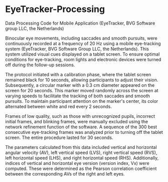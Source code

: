 # EyeTracker-Processing
Data Processing Code for Mobile Application (EyeTracker, BVG Software group LLC, the Netherlands)

Binocular eye movements, including saccades and smooth pursuits, were continuously recorded at a frequency of 20 Hz using a mobile eye-tracking system (EyeTracker, BVG Software Group LLC, the Netherlands). This system utilized visual cues displayed on a tablet screen. To ensure optimal conditions for eye-tracking, room lights and electronic devices were turned off during the follow-up sessions.

The protocol initiated with a calibration phase, where the tablet screen remained black for 10 seconds, allowing participants to adjust their vision. Subsequently, a circular marker with a 0.3 cm diameter appeared on the screen for 20 seconds. This marker moved randomly across the screen at varying speeds to facilitate the tracking of both saccades and smooth pursuits. To maintain participant attention on the marker's center, its color alternated between white and red every 2 seconds.

Frames of low quality, such as those with unrecognized pupils, incorrect initial frames, and blinking frames, were manually excluded using the network refinement function of the software. A sequence of the 300 best consecutive eye-tracking frames was analyzed prior to turning off the tablet screen. The entire procedure lasted for 30 seconds.

The parameters calculated from this data included vertical and horizontal angular velocity (AV), left vertical speed (LVS), right vertical speed (RVS), left horizontal speed (LHS), and right horizontal speed (RHS). Additionally, indices of vertical and horizontal eye version (version index, Vx) were computed. These were determined as the Pearson correlation coefficient between the corresponding AVs of the right and left eyes.
